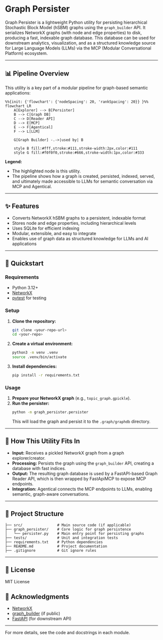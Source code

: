 # Graph Persister

Graph Persister is a lightweight Python utility for persisting hierarchical Stochastic Block Model (hSBM) graphs using the `graph_builder` API. It serializes NetworkX graphs (with node and edge properties) to disk, producing a fast, indexable graph database. This database can be used for downstream analytics, visualization, and as a structured knowledge source for Large Language Models (LLMs) via the MCP (Modular Conversational Platform) ecosystem.

---

## 📊 Pipeline Overview

This utility is a key part of a modular pipeline for graph-based semantic applications:

```mermaid
%%{init: {'flowchart': {'nodeSpacing': 20, 'rankSpacing': 20}} }%%
flowchart LR
    A[Explorer] --> B[Persister]
    B --> C[Graph DB]
    C --> D[Reader API]
    D --> E[MCP]
    E --> F[Agentical]
    F --> L[LLM]

    G[Graph Builder] -.->|used by| B

    style B fill:#fff,stroke:#111,stroke-width:2px,color:#111
    style G fill:#f0f0f0,stroke:#666,stroke-width:1px,color:#333
```

**Legend:**
- The <span style="background-color:#fff;color:#111">highlighted</span> node is this utility.
- The pipeline shows how a graph is created, persisted, indexed, served, and ultimately made accessible to LLMs for semantic conversation via MCP and Agentical.

---

## ✨ Features
- Converts NetworkX hSBM graphs to a persistent, indexable format
- Stores node and edge properties, including hierarchical levels
- Uses SQLite for efficient indexing
- Modular, extensible, and easy to integrate
- Enables use of graph data as structured knowledge for LLMs and AI applications

---

## 🚀 Quickstart

### Requirements
- Python 3.12+
- [NetworkX](https://networkx.org/)
- [pytest](https://pytest.org/) for testing

### Setup
1. **Clone the repository:**
   ```bash
   git clone <your-repo-url>
   cd <your-repo>
   ```
2. **Create a virtual environment:**
   ```bash
   python3 -m venv .venv
   source .venv/bin/activate
   ```
3. **Install dependencies:**
   ```bash
   pip install -r requirements.txt
   ```

### Usage
1. **Prepare your NetworkX graph** (e.g., `topic_graph.gpickle`).
2. **Run the persister:**
   ```bash
   python -m graph_persister.persister
   ```
   This will load the graph and persist it to the `.graph/graphdb` directory.

---

## 🧩 How This Utility Fits In
- **Input:** Receives a pickled NetworkX graph from a graph explorer/creator.
- **Processing:** Persists the graph using the `graph_builder` API, creating a database with fast indices.
- **Output:** The resulting graph database is used by a FastAPI-based Graph Reader API, which is then wrapped by FastApiMCP to expose MCP endpoints.
- **Integration:** Agentical connects the MCP endpoints to LLMs, enabling semantic, graph-aware conversations.

---

## 📁 Project Structure
```
├── src/                # Main source code (if applicable)
├── graph_persister/    # Core logic for graph persistence
│   └── persister.py    # Main entry point for persisting graphs
├── tests/              # Unit and integration tests
├── requirements.txt    # Python dependencies
├── README.md           # Project documentation
├── .gitignore          # Git ignore rules
```

---

## 📝 License
MIT License

## 🙏 Acknowledgments
- [NetworkX](https://networkx.org/)
- [graph_builder](https://github.com/your-org/graph_builder) (if public)
- [FastAPI](https://fastapi.tiangolo.com/) (for downstream API)

---

For more details, see the code and docstrings in each module.
